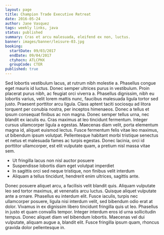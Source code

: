```yaml
---
layout: page
title: Champion Trade Executive Retreat
date: 2016-05-24
author: Jane Vasquez
tags: weekly links, java
status: published
summary: Cras et arcu malesuada, eleifend ex non, luctus.
banner: images/banner/leisure-03.jpg
booking:
  startDate: 09/03/2017
  endDate: 09/04/2017
  ctyhocn: ATLCPHX
  groupCode: CTER
published: true
---
```

Sed lobortis vestibulum lacus, at rutrum nibh molestie a. Phasellus congue eget mauris id luctus. Donec semper ultrices purus in vestibulum. Proin placerat purus nibh, ac feugiat orci viverra a. Phasellus dignissim, nibh eu lobortis varius, velit lorem mattis nunc, faucibus malesuada ligula tortor sed justo. Praesent porttitor arcu ligula. Class aptent taciti sociosqu ad litora torquent per conubia nostra, per inceptos himenaeos. Donec a tellus et ipsum consequat finibus ac non magna. Donec semper tellus urna, nec blandit ex iaculis eu. Cras maximus at leo tincidunt fermentum. Integer cursus ullamcorper ligula a egestas. Maecenas diam velit, porta elementum magna id, aliquet euismod lectus. Fusce fermentum felis vitae leo maximus, ut bibendum ipsum volutpat. Pellentesque habitant morbi tristique senectus et netus et malesuada fames ac turpis egestas. Donec lacinia, orci id porttitor ullamcorper, est elit vulputate quam, a pretium nisl massa vitae sem.

* Ut fringilla lacus non nisl auctor posuere
* Suspendisse lobortis diam eget volutpat imperdiet
* In sagittis orci sed neque tristique, non finibus velit interdum
* Aliquam a tellus tincidunt, hendrerit enim ultrices, sagittis ante.

Donec posuere aliquet arcu, a facilisis velit blandit quis. Aliquam vulputate leo sed tortor maximus, at venenatis arcu luctus. Quisque aliquet vulputate ante a ornare. Phasellus eu interdum elit. Fusce iaculis, turpis nec ullamcorper posuere, ligula nisi interdum velit, sed bibendum odio erat at dolor. Vivamus in ex dignissim libero tincidunt fringilla quis ut leo. Phasellus in justo et quam convallis tempor. Integer interdum eros id urna sollicitudin tempus. Donec aliquet diam vel bibendum lobortis. Maecenas vel dui vulputate, aliquam augue a, blandit elit. Fusce fringilla ipsum quam, rhoncus gravida dolor pellentesque in.
